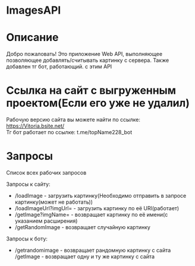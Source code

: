 # ImagesAPI
# Описание
Добро пожаловать! Это приложение Web API, выполняющее позволяющее добавлять/считывать картинку с сервера. Также добавлен тг бот, работающий. с этим API
# Ссылка на сайт с выгруженным проектом(Если его уже не удалил)
Рабочую версию сайта вы можете найти по ссылке: https://Vitoria.bsite.net/                                                                                               
Тг бот работает по ссылке: t.me/topName228_bot
# Запросы
Список всех рабочих запросов 

Запросы к сайту:
   * /loadImage                   - загрузить картинку(Необходимо отправить в запросе картинку(может не работать))
   * /loadImageUrl?imgUrl=        - загрузить картинку по её URl(работает)
   * /getImage?imgName=           - возвращает картинку по её имени(с указанием расширения)
   * /getRandomImage              - возвращает случайную картинку
   
Запросы к боту:
  * /getrandomimage               - возвращает рандомную картинку с сайта
   /getImage                      - возвращает одну и ту же картинку с сайта
